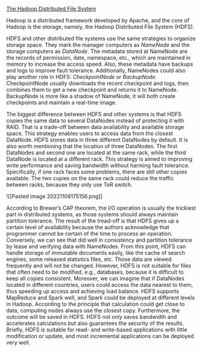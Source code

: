 [The Hadoop Distributed File System](https://ieeexplore.ieee.org/abstract/document/5496972)

Hadoop is a distributed framework developed by Apache, and the core of Hadoop is the storage, namely, the Hadoop Distributed File System (HDFS).

HDFS and other distributed file systems use the same strategies to organize storage space. They mark the manager computers as *NameNode* and the storage computers as *DataNode*. The metadata stored at NameNode are the records of permission, date, namespace, etc., which are maintained in memory to increase the access speed. Also, these metadata have backups and logs to improve fault tolerance. Additionally, NameNodes could also play another role in HDFS: *CheckpointNode* or *BackupNode*. CheckpointNode usually downloads the recent checkpoint and logs, then combines them to get a new checkpoint and returns it to NameNode. BackupNode is more like a shadow of NameNode, it will both create checkpoints and maintain a real-time image.

The biggest difference between HDFS and other systems is that HDFS copies the same data to several DataNodes instead of protecting it with RAID. That is a trade-off between data availability and available storage space. This strategy enables users to access data from the closest DataNode. HDFS stores data in three different DataNodes by default. It is also worth mentioning that the location of three DataNodes. The first DataNodes and second one are located at the same rack, while the third DataNode is located at a different rack. This strategy is aimed to improving write performance and saving bandwidth without harming fault tolerance. Specifically, if one rack faces some problems, there are still other copies available. The two copies on the same rack could reduce the traffic between racks, because they only use ToR switch.

![[Pasted image 20221108175156.png]]

According to Brewer’s CAP theorem, the I/O operation is usually the trickiest part in distributed systems, as those systems should always maintain partition tolerance. The result of the tread-off is that HDFS gives up a certain level of availability because the authors acknowledge that programmer cannot be certain of the time to process an operation. Conversely, we can see that did well in consistency and partition tolerance by lease and verifying data with NameNodes. From this point, HDFS can handle storage of immutable documents easily, like the cache of search engines, some released statistics files, etc. Those data are viewed frequently and will not be changed. However, HDFS is not suitable for files that often need to be modified, e.g., databases, because it is difficult to keep all copies consistent. Moreover, we can imagine that if DataNodes located in different countries, users could access the data nearest to them, thus speeding up access and achieving load balance. HDFS supports MapReduce and Spark well, and Spark could be deployed at different levels in Hadoop. According to the principle that calculation could get close to data, computing nodes always use the closest copy. Furthermore, the outcome will be saved in HDFS. HDFS not only saves bandwidth and accelerates calculations but also guarantees the security of the results. Briefly, HDFS is suitable for read- and write-based applications with little modification or update, and most incremental applications can be deployed very well.


